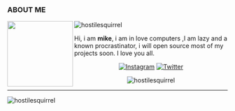 ### ABOUT ME
<img align="left" src="https://www.pngkit.com/png/full/436-4363354_this-is-a-picture-of-an-astronaut-with.png" width="150" height="150">

  <img align="center" src="https://komarev.com/ghpvc/?username=hostilesquirrel" alt="hostilesquirrel" />
  <p align="left">
  Hi, i am <b>mike</b>, i am in love computers ,I am lazy and a known procrastinator, i will open source most of my
  projects soon. I love you all.</p>
 
 <p align="center">
  <a href="https://www.instagram.com/TakashiMalibu/"><img src="https://img.shields.io/badge/Instagram--_.svg?style=social&logo=instagram" alt="Instagram"></a>
  <a href="https://twitter.com/malibu_inc"><img src="https://img.shields.io/badge/Twitter--_.svg?style=social&logo=twitter" alt="Twitter"></a>
</p>
<p align="center">
<img align="center" src="https://github-readme-stats.vercel.app/api?username=hostilesquirrel&show_icons=true" alt="hostilesquirrel" />
  <hr>
 <img align="center" src="https://github-readme-stats.vercel.app/api/top-langs/?username=hostilesquirrel&layout=compact&hide=html" alt="hostilesquirrel" />
</p>




